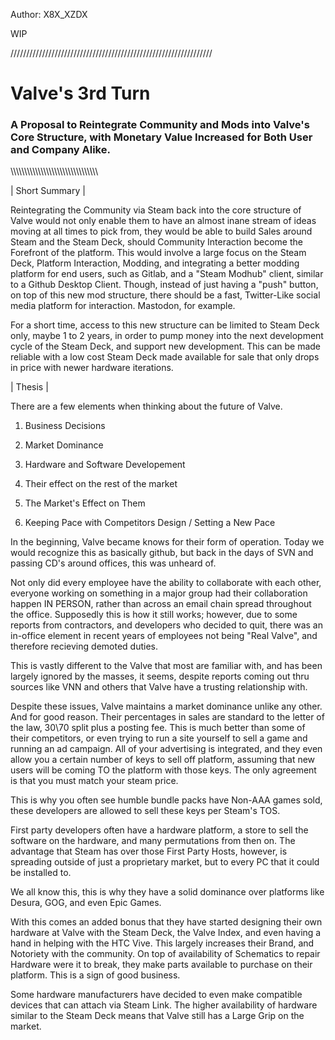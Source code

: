 Author:  X8X_XZDX

WIP

////////////////////////////////////////////////////////////////

# Valve's 3rd Turn

### A Proposal to Reintegrate Community and Mods into Valve's Core Structure, with Monetary Value Increased for Both User and Company Alike.

\\\\\\\\\\\\\\\\\\\\\\\\\\\\\\\\\\\\\\\\\\\\\\\\\\\\\\\\\\\\\\\\

| Short Summary |

Reintegrating the Community via Steam back into the core structure of Valve would not only enable them to have an almost inane stream of ideas moving at all times to pick from, they would be able to build Sales around Steam and the Steam Deck, should Community Interaction become the Forefront of the platform.  This would involve a large focus on the Steam Deck, Platform Interaction, Modding, and integrating a better modding platform for end users, such as Gitlab, and a "Steam Modhub" client, similar to a Github Desktop Client.  Though, instead of just having a "push" button, on top of this new mod structure, there should be a fast, Twitter-Like social media platform for interaction.  Mastodon, for example.

For a short time, access to this new structure can be limited to Steam Deck only, maybe 1 to 2 years, in order to pump money into the next development cycle of the Steam Deck, and support new development.  This can be made reliable with a low cost Steam Deck made available for sale that only drops in price with newer hardware iterations.


| Thesis |


There are a few elements when thinking about the future of Valve.


1.  Business Decisions

2.  Market Dominance

3.  Hardware and Software Developement

4.  Their effect on the rest of the market

5.  The Market's Effect on Them

6.  Keeping Pace with Competitors Design / Setting a New Pace


In the beginning, Valve became knows for their form of operation.  Today we would recognize this as basically github, but back in the days of SVN and passing CD's around offices, this was unheard of.

Not only did every employee have the ability to collaborate with each other, everyone working on something in a major group had their collaboration happen IN PERSON, rather than across an email chain spread throughout the office.  Supposedly this is how it still works; however, due to some reports from contractors, and developers who decided to quit, there was an in-office element in recent years of employees not being "Real Valve", and therefore recieving demoted duties.

This is vastly different to the Valve that most are familiar with, and has been largely ignored by the masses, it seems, despite reports coming out thru sources like VNN and others that Valve have a trusting relationship with.

Despite these issues, Valve maintains a market dominance unlike any other.  And for good reason.  Their percentages in sales are standard to the letter of the law, 30\70 split plus a posting fee.  This is much better than some of their competitors, or even trying to run a site yourself to sell a game and running an ad campaign.  All of your advertising is integrated, and they even allow you a certain number of keys to sell off platform, assuming that new users will be coming TO the platform with those keys.  The only agreement is that you must match your steam price.

This is why you often see humble bundle packs have Non-AAA games sold, these developers are allowed to sell these keys per Steam's TOS.

First party developers often have a hardware platform, a store to sell the software on the hardware, and many permutations from then on.  The advantage that Steam has over those First Party Hosts, however, is spreading outside of just a proprietary market, but to every PC that it could be installed to.

We all know this, this is why they have a solid dominance over platforms like Desura, GOG, and even Epic Games.

With this comes an added bonus that they have started designing their own hardware at Valve with the Steam Deck, the Valve Index, and even having a hand in helping with the HTC Vive.  This largely increases their Brand, and Notoriety with the community.  On top of availability of Schematics to repair Hardware were it to break, they make parts available to purchase on their platform.  This is a sign of good business.

Some hardware manufacturers have decided to even make compatible devices that can attach via Steam Link.  The higher availability of hardware similar to the Steam Deck means that Valve still has a Large Grip on the market.






